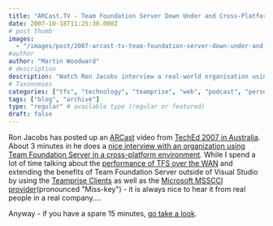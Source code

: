 ```yaml
---
title: "ARCast.TV - Team Foundation Server Down Under and Cross-Platform"
date: 2007-10-18T11:25:30.000Z
# post thumb
images:
  - "/images/post/2007-arcast-tv-team-foundation-server-down-under-and-cross-platform.jpg"
#author
author: "Martin Woodward"
# description
description: "Watch Ron Jacobs interview a real-world organisation using Team Foundation Server in a cross-platform setting at TechEd Australia 2007."
# Taxonomies
categories: ["tfs", "technology", "teamprise", "web", "podcast", "personal"]
tags: ["blog", "archive"]
type: "regular" # available type (regular or featured)
draft: false
---
```

[](http://channel9.msdn.com/ShowPost.aspx?PostID=348628) Ron Jacobs has posted up an [ARCast](http://channel9.msdn.com/shows/ARCast_with_Ron_Jacobs) video from [TechEd 2007 in Australia](http://www.microsoft.com/australia/teched07/index.aspx).  About 3 minutes in he does a [nice interview with an organization using Team Foundation Server in a cross-platform environment](http://channel9.msdn.com/ShowPost.aspx?PostID=348628).  While I spend a lot of time talking about the [performance of TFS over the WAN](http://www.woodwardweb.com/vsts/000169.html) and extending the benefits of Team Foundation Server outside of Visual Studio by using the [Teamprise Clients](http://www.teamprise.com/) as well as the [Microsoft MSSCCI provider](http://www.microsoft.com/downloads/details.aspx?FamilyId=87E1FFBD-A484-4C3A-8776-D560AB1E6198&displaylang=en)(pronounced "Miss-key") - it is always nice to hear it from real people in a real company.... 

Anyway - if you have a spare 15 minutes, [go take a look](http://channel9.msdn.com/ShowPost.aspx?PostID=348628).